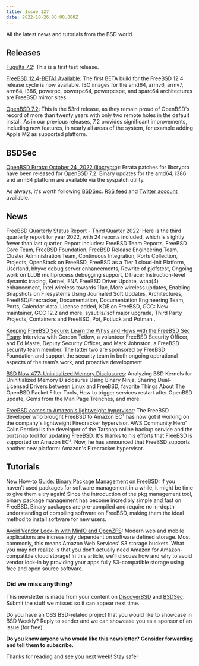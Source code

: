 ```yaml
---
title: Issue 127
date: 2022-10-26:00:00.000Z
---
```


All the latest news and tutorials from the BSD world.
<!-- more -->
## Releases

[FuguIta 7.2](https://fuguita.org/index.php?FuguIta/7.2&utm_source=bsdweekly): This is a first test release.

[FreeBSD 12.4-BETA1 Available](https://www.freebsd.org/news/newsflash/#2022-10-21:1?utm_source=bsdweekly): The first BETA build for the FreeBSD 12.4 release cycle is now available. ISO images for the amd64, armv6, armv7, arm64, i386, powerpc, powerpc64, powerpcspe, and sparc64 architectures are FreeBSD mirror sites.

[OpenBSD 7.2](https://www.openbsd.org/72.html?utm_source=bsdweekly): This is the 53rd release, as they remain proud of OpenBSD's record of more than twenty years with only two remote holes in the default install. As in our previous releases, 7.2 provides significant improvements, including new features, in nearly all areas of the system, for example adding Apple M2 as supported platform.

## BSDSec

[OpenBSD Errata: October 24, 2022 (libcrypto)](https://bsdsec.net/articles/openbsd-errata-october-24-2022-libcrypto?utm_source=bsdweekly): Errata patches for libcrypto have been released for OpenBSD 7.2. Binary updates for the amd64, i386 and arm64 platform are available via the syspatch utility.

As always, it's worth following [BSDSec](https://bsdsec.net). [RSS feed](https://bsdsec.net/articles.atom) and [Twitter account](https://twitter.com/bsdsec) available.

## News

[FreeBSD Quarterly Status Report - Third Quarter 2022](https://bsdsec.net/articles/freebsd-quarterly-status-report-third-quarter-2022?utm_source=bsdweekly): Here is the third quarterly report for year 2022, with 24 reports included, which is slightly fewer than last quarter. Report includes: FreeBSD Team Reports, FreeBSD Core Team, FreeBSD Foundation, FreeBSD Release Engineering Team, Cluster Administration Team, Continuous Integration, Ports Collection, Projects, OpenStack on FreeBSD, FreeBSD as a Tier 1 cloud-init Platform, Userland, bhyve debug server enhancements, Rewrite of pjdfstest, Ongoing work on LLDB multiprocess debugging support, DTrace: Instruction-level dynamic tracing, Kernel, ENA FreeBSD Driver Update, wtap(4) enhancement, Intel wireless towards 11ac, More wireless updates, Enabling Snapshots on Filesystems Using Journaled Soft Updates, Architectures, FreeBSD/Firecracker, Documentation, Documentation Engineering Team, Ports, Calendar-data: License added, KDE on FreeBSD, GCC: New maintainer, GCC 12.2 and more, sysutils/lsof major upgrade, Third Party Projects, Containers and FreeBSD: Pot, Potluck and Potman .

[Keeping FreeBSD Secure: Learn the Whys and Hows with the FreeBSD Sec Team](https://freebsdfoundation.org/blog/keeping-freebsd-secure-learn-the-whys-and-hows-with-the-freebsd-sec-team/?utm_source=bsdweekly): Interview with Gordon Tetlow, a volunteer FreeBSD Security Officer, and Ed Maste, Deputy Security Officer, and Mark Johnston, a FreeBSD security team member. The latter two are sponsored by FreeBSD Foundation and support the security team in both ongoing operational aspects of the team’s work, and proactive development.

[BSD Now 477: Uninitialized Memory Disclosures](https://www.bsdnow.tv/477?utm_source=bsdweekly): Analyzing BSD Kernels for Uninitialized Memory Disclosures Using Binary Ninja, Sharing Dual-Licensed Drivers between Linux and FreeBSD, favorite Things About The OpenBSD Packet Filter Tools, How to trigger services restart after OpenBSD update, Gems from the Man Page Trenches, and more.

[FreeBSD comes to Amazon's lightweight hypervisor](https://www.theregister.com/2022/10/19/freebsd_comes_to_amazons_lightweight/?utm_source=bsdweekly): The FreeBSD developer who brought FreeBSD to Amazon EC² has now got it working on the company's lightweight Firecracker hypervisor. AWS Community Hero" Colin Percival is the developer of the Tarsnap online backup service and the portsnap tool for updating FreeBSD. It's thanks to his efforts that FreeBSD is supported on Amazon EC². Now, he has announced that FreeBSD supports another new platform: Amazon's Firecracker hypervisor.

## Tutorials

[New How-to Guide: Binary Package Management on FreeBSD](https://freebsdfoundation.org/blog/new-how-to-guide-binary-package-management-on-freebsd/?utm_source=bsdweekly): If you haven’t used packages for software management in a while, it might be time to give them a try again! Since the introduction of the pkg management tool, binary package management has become incredibly simple and fast on FreeBSD. Binary packages are pre-compiled and require no in-depth understanding of compiling software on FreeBSD, making them the ideal method to install software for new users.

[Avoid Vendor Lock-In with MinIO and OpenZFS](https://klarasystems.com/articles/avoid-vendor-lock-in-with-minio-and-openzfs/?utm_source=bsdweekly): Modern web and mobile applications are increasingly dependent on software defined storage. Most commonly, this means Amazon Web Services’ S3 storage buckets. What you may not realize is that you don’t actually need Amazon for Amazon-compatible cloud storage! In this article, we’ll discuss how and why to avoid vendor lock-in by providing your apps fully S3-compatible storage using free and open source software.

### Did we miss anything?

This newsletter is made from your content on [DiscoverBSD](https://discoverbsd.com) and [BSDSec](https://bsdsec.net). Submit the stuff we missed so it can appear next time.

Do you have an OSS BSD-related project that you would like to showcase in BSD Weekly? Reply to sender and we can showcase you as a sponsor of an issue (for free).

**Do you know anyone who would like this newsletter? Consider forwarding and tell them to subscribe.**

Thanks for reading and see you next week! Stay safe!
